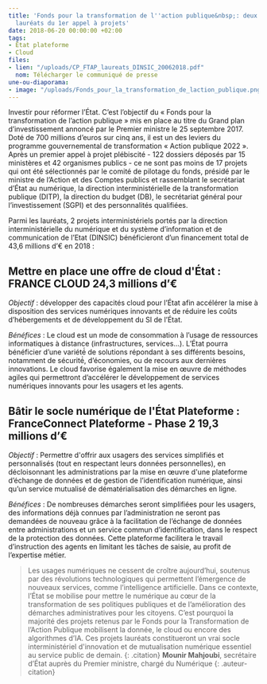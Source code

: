 ```yaml
---
title: 'Fonds pour la transformation de l''action publique&nbsp;: deux projets interministériels
  lauréats du 1er appel à projets'
date: 2018-06-20 00:00:00 +02:00
tags:
- État plateforme
- Cloud
files:
- lien: "/uploads/CP_FTAP_laureats_DINSIC_20062018.pdf"
  nom: Télécharger le communiqué de presse
une-ou-diaporama:
- image: "/uploads/Fonds_pour_la_transformation_de_laction_publique.png"
---
```


Investir pour réformer l’État. C’est l’objectif du « Fonds pour la transformation de l’action publique » mis en place au titre du Grand plan d’investissement annoncé par le Premier ministre le 25 septembre 2017. Doté de 700 millions d’euros sur cinq ans, il est un des leviers du programme gouvernemental de transformation « Action publique 2022 ».
Après un premier appel à projet plébiscité - 122 dossiers déposés par 15 ministères et 42 organismes publics - ce ne sont pas moins de 17 projets qui ont été sélectionnés par le comité de pilotage du fonds, présidé par le ministre de l’Action et des Comptes publics et rassemblant le secrétariat d’État au numérique, la direction interministérielle de la transformation publique (DITP), la direction du budget (DB), le secrétariat général pour l’investissement (SGPI) et des personnalités qualifiées.

Parmi les lauréats, 2 projets interministériels portés par la direction interministérielle du numérique et du système d’information et de communication de l’Etat (DINSIC) bénéficieront d’un financement total de 43,6 millions d’€ en 2018 :


## Mettre en place une offre de cloud d'État : FRANCE CLOUD 24,3 millions d’€

*Objectif* : développer des capacités cloud pour l’État afin accélérer la mise à disposition des services numériques
innovants et de réduire les coûts d’hébergements et de développement du SI de l’État.

*Bénéfices* : Le cloud est un mode de consommation à l’usage de ressources informatiques à distance
\(infrastructures, services...). L’État pourra bénéficier d’une variété́ de solutions répondant à ses différents besoins,
notamment de sécurité́, d’économies, ou de recours aux dernières innovations. Le cloud favorise également la mise en
œuvre de méthodes agiles qui permettront d’accélérer le développement de services numériques innovants pour les usagers
et les agents.

## Bâtir le socle numérique de l'État Plateforme : FranceConnect Plateforme - Phase 2 19,3 millions d’€

*Objectif* : Permettre d'offrir aux usagers des services simplifiés et personnalisés (tout en respectant leurs données
personnelles), en décloisonnant les administrations par la mise en œuvre d'une plateforme d’échange de données et de
gestion de l’identification numérique, ainsi qu’un service mutualisé de dématérialisation des démarches en ligne.

*Bénéfices* : De nombreuses démarches seront simplifiées pour les usagers, des informations déjà connues par
l’administration ne seront pas demandées de nouveau grâce à la facilitation de l’échange de données entre
administrations et un service commun d’identification, dans le respect de la protection des données. Cette plateforme
facilitera le travail d’instruction des agents en limitant les tâches de saisie, au profit de l’expertise métier.

> Les usages numériques ne cessent de croître aujourd’hui, soutenus par des révolutions technologiques qui permettent
> l’émergence de nouveaux services, comme l’intelligence artificielle. Dans ce contexte, l’État se mobilise pour mettre
> le numérique au cœur de la transformation de ses politiques publiques et de l’amélioration des démarches
> administratives pour les citoyens. C’est pourquoi la majorité des projets retenus par le Fonds pour la Transformation
> de l’Action Publique mobilisent la donnée, le cloud ou encore des algorithmes d’IA. Ces projets lauréats constitueront
> un vrai socle interministériel d'innovation et de mutualisation numérique essentiel au service public de demain.
{: .citation}
> **Mounir Mahjoubi**, secrétaire d’État auprès du Premier ministre, chargé du Numérique
{: .auteur-citation}
